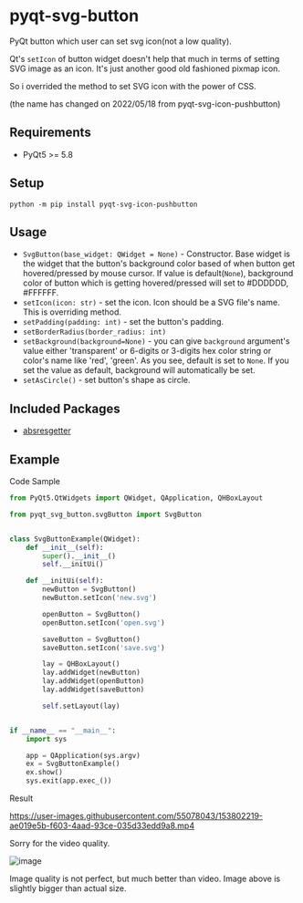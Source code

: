 # pyqt-svg-button
PyQt button which user can set svg icon(not a low quality). 

Qt's `setIcon` of button widget doesn't help that much in terms of setting SVG image as an icon. It's just another good old fashioned pixmap icon. 

So i overrided the method to set SVG icon with the power of CSS. 

(the name has changed on 2022/05/18 from pyqt-svg-icon-pushbutton)

## Requirements
* PyQt5 >= 5.8

## Setup
`python -m pip install pyqt-svg-icon-pushbutton`

## Usage
* `SvgButton(base_widget: QWidget = None)` - Constructor. Base widget is the widget that the button's background color based of when button get hovered/pressed by mouse cursor. If value is default(`None`), background color of button which is getting hovered/pressed will set to #DDDDDD, #FFFFFF. 
* `setIcon(icon: str)` - set the icon. Icon should be a SVG file's name. This is overriding method.
* `setPadding(padding: int)` - set the button's padding.
* `setBorderRadius(border_radius: int)`
* `setBackground(background=None)` - you can give `background` argument's value either 'transparent' or 6-digits or 3-digits hex color string or color's name like 'red', 'green'. As you see, default is set to `None`. If you set the value as default, background will automatically be set.
* `setAsCircle()` - set button's shape as circle.

## Included Packages
* <a href="https://github.com/yjg30737/absresgetter.git">absresgetter</a>

## Example
Code Sample
```python
from PyQt5.QtWidgets import QWidget, QApplication, QHBoxLayout

from pyqt_svg_button.svgButton import SvgButton


class SvgButtonExample(QWidget):
    def __init__(self):
        super().__init__()
        self.__initUi()

    def __initUi(self):
        newButton = SvgButton()
        newButton.setIcon('new.svg')

        openButton = SvgButton()
        openButton.setIcon('open.svg')

        saveButton = SvgButton()
        saveButton.setIcon('save.svg')

        lay = QHBoxLayout()
        lay.addWidget(newButton)
        lay.addWidget(openButton)
        lay.addWidget(saveButton)

        self.setLayout(lay)


if __name__ == "__main__":
    import sys

    app = QApplication(sys.argv)
    ex = SvgButtonExample()
    ex.show()
    sys.exit(app.exec_())
```

Result

https://user-images.githubusercontent.com/55078043/153802219-ae019e5b-f603-4aad-93ce-035d33edd9a8.mp4

Sorry for the video quality.

![image](https://user-images.githubusercontent.com/55078043/153802633-5517f7ac-3d86-4d7f-b2de-40dbc10a19f8.png)

Image quality is not perfect, but much better than video. Image above is slightly bigger than actual size.
